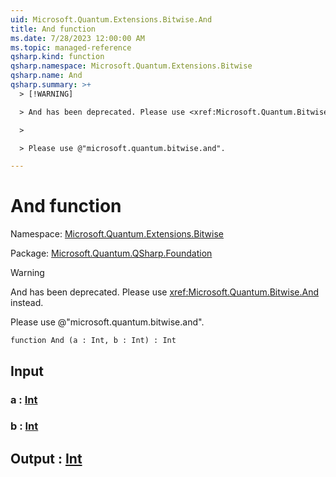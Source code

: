 ```yaml
---
uid: Microsoft.Quantum.Extensions.Bitwise.And
title: And function
ms.date: 7/28/2023 12:00:00 AM
ms.topic: managed-reference
qsharp.kind: function
qsharp.namespace: Microsoft.Quantum.Extensions.Bitwise
qsharp.name: And
qsharp.summary: >+
  > [!WARNING]

  > And has been deprecated. Please use <xref:Microsoft.Quantum.Bitwise.And> instead.

  >

  > Please use @"microsoft.quantum.bitwise.and".

---
```


# And function

Namespace: [Microsoft.Quantum.Extensions.Bitwise](xref:Microsoft.Quantum.Extensions.Bitwise)

Package: [Microsoft.Quantum.QSharp.Foundation](https://nuget.org/packages/Microsoft.Quantum.QSharp.Foundation)


> [!WARNING]
> And has been deprecated. Please use <xref:Microsoft.Quantum.Bitwise.And> instead.
>
> Please use @"microsoft.quantum.bitwise.and".



```qsharp
function And (a : Int, b : Int) : Int
```


## Input

### a : [Int](xref:microsoft.quantum.qsharp.valueliterals#int-literals)




### b : [Int](xref:microsoft.quantum.qsharp.valueliterals#int-literals)





## Output : [Int](xref:microsoft.quantum.qsharp.valueliterals#int-literals)

